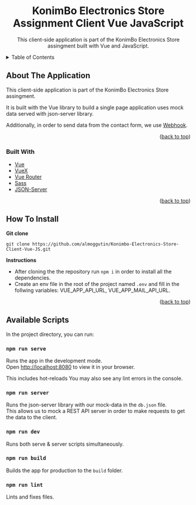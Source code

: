 <div id="top"></div>

<h1 align="center">KonimBo Electronics Store Assignment Client Vue JavaScript</h1>

<div align="center">
  <p align="center">
    This client-side application is part of the KonimBo Electronics Store assingment built with Vue and JavaScript. 
  </p>
</div>

<!-- TABLE OF CONTENTS -->

<details>
  <summary>Table of Contents</summary>
  <ol>
    <li>
      <a href="#about-the-application">About The Application</a>
      <ul>
        <li><a href="#built-with">Built With</a></li>
      </ul>
    </li>
    <li><a href="#how-to-install">How To Install</a></li>
    <li><a href="#available-scripts">Available Scripts</a></li>
  </ol>
</details>

<!-- ABOUT THE APPLICATION -->

## About The Application

This client-side application is part of the KonimBo Electronics Store assingment.

It is built with the Vue library to build a single page application uses mock data served with json-server library.

Additionally, in order to send data from the contact form, we use [Webhook](https://webhook.site/#!/ec733de4-d38e-443c-9fde-0065a3484ff1).

<p align="right">(<a href="#top">back to top</a>)</p>

### Built With

-   [Vue](https://vuejs.org/)
-   [VueX](https://vuex.vuejs.org/)
-   [Vue Router](https://router.vuejs.org/)
-   [Sass](https://sass-lang.com/)
-   [JSON-Server](https://www.npmjs.com/package/json-server)

<p align="right">(<a href="#top">back to top</a>)</p>

<!-- INSTALLATION INSTRUCTIONS -->

## How To Install

**Git clone**

```
git clone https://github.com/almoggutin/Konimbo-Electronics-Store-Client-Vue-JS.git
```

**Instructions**

-   After cloning the the repository run `npm i` in order to install all the dependencies.
-   Create an env file in the root of the project named `.env` and fill in the follwing variables: VUE_APP_API_URL, VUE_APP_MAIL_API_URL.

<p align="right">(<a href="#top">back to top</a>)</p>

<!--  AVAILABLE SCRIPTS -->

## Available Scripts

In the project directory, you can run:

### `npm run serve`

Runs the app in the development mode.\
Open [http://localhost:8080](http://localhost:8080) to view it in your browser.

This includes hot-reloads
You may also see any lint errors in the console.

### `npm run server`

Runs the json-server library with our mock-data in the `db.json` file. \
This allows us to mock a REST API server in order to make requests to get the data to the client.

### `npm run dev`

Runs both serve & server scripts simultaneously.

### `npm run build`

Builds the app for production to the `build` folder.

### `npm run lint`

Lints and fixes files.
